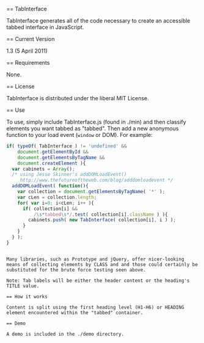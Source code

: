 == TabInterface

TabInterface generates all of the code necessary to create an accessible tabbed interface in JavaScript.

== Current Version

1.3 (5 April 2011)

== Requirements

None.

== License

TabInterface is distributed under the liberal MIT License.

== Use

To use, simply include TabInterface.js (found in ./min) and then classify elements you want tabbed as "tabbed". Then add a new anonymous function to your load event (`window` or DOM). For example:

```javascript
if( typeOf( TabInterface ) != 'undefined' &&
    document.getElementById &&
    document.getElementsByTagName &&
    document.createElement ){
  var cabinets = Array();
  /* using Jesse Skinner's addDOMLoadEvent()
     http://www.thefutureoftheweb.com/blog/adddomloadevent */
  addDOMLoadEvent( function(){
    var collection = document.getElementsByTagName( '*' );
    var cLen = collection.length;
    for( var i=0; i<cLen; i++ ){
      if( collection[i] &&
          /\s*tabbed\s*/.test( collection[i].className ) ){
        cabinets.push( new TabInterface( collection[i], i ) );
      }
    }
  } );
}
```
```

Many libraries, such as Prototype and jQuery, offer nicer-looking means of collecting elements by CLASS and and those could certainly be substituted for the brute force testing seen above.

Note: Tab labels will be either the header content or the heading's TITLE value.

== How it works

Content is split using the first heading level (H1-H6) or HEADING element encountered within the "tabbed" container.

== Demo

A demo is included in the ./demo directory.
